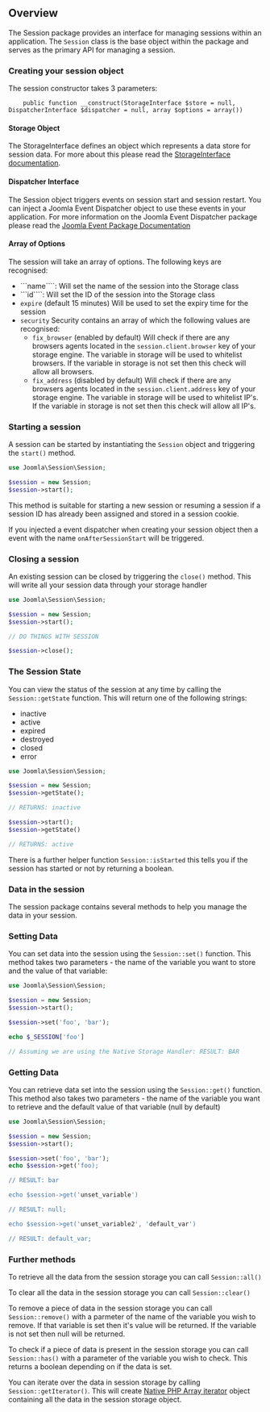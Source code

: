 ## Overview

The Session package provides an interface for managing sessions within an application. The `Session` class is the base object
within the package and serves as the primary API for managing a session.

### Creating your session object
The session constructor takes 3 parameters:

```
	public function __construct(StorageInterface $store = null, DispatcherInterface $dispatcher = null, array $options = array())
```

#### Storage Object
The StorageInterface defines an object which represents a data store for session data. For more about this please read the [StorageInterface documentation](https://github.com/joomla-framework/session/blob/2.0-dev/docs/classes/StorageInterface.md).

#### Dispatcher Interface
The Session object triggers events on session start and session restart. You can inject a Joomla Event Dispatcher object to use these events in your application. For more information on the Joomla Event Dispatcher package please read the [Joomla Event Package Documentation](https://github.com/joomla-framework/event)

#### Array of Options
The session will take an array of options. The following keys are recognised:

* ```name````: Will set the name of the session into the Storage class
* ```id````: Will set the ID of the session into the Storage class
* ```expire``` (default 15 minutes) Will be used to set the expiry time for the session
* ```security``` Security contains an array of which the following values are recognised:
  * ```fix_browser``` (enabled by default) Will check if there are any browsers agents located in the ```session.client.browser``` key of your storage engine. The variable in storage will be used to whitelist browsers. If the variable in storage is not set then this check will allow all browsers.
  * ```fix_address``` (disabled by default) Will check if there are any browsers agents located in the ```session.client.address``` key of your storage engine. The variable in storage will be used to whitelist IP's. If the variable in storage is not set then this check will allow all IP's.

### Starting a session

A session can be started by instantiating the `Session` object and triggering the `start()` method.

```php
use Joomla\Session\Session;

$session = new Session;
$session->start();
```

This method is suitable for starting a new session or resuming a session if a session ID has already been assigned and stored
in a session cookie.

If you injected a event dispatcher when creating your session object then a event with the name ```onAfterSessionStart``` will be triggered.

### Closing a session
An existing session can be closed by triggering the `close()` method. This will write all your session data through your storage handler

```php
use Joomla\Session\Session;

$session = new Session;
$session->start();

// DO THINGS WITH SESSION

$session->close();
```

### The Session State
You can view the status of the session at any time by calling the ```Session::getState``` function. This will return one of the following strings:

* inactive
* active
* expired
* destroyed
* closed
* error

```php
use Joomla\Session\Session;

$session = new Session;
$session->getState();

// RETURNS: inactive

$session->start();
$session->getState()

// RETURNS: active
```

There is a further helper function ```Session::isStarted``` this tells you if the session has started or not by returning a boolean.

### Data in the session
The session package contains several methods to help you manage the data in your session.

### Setting Data
You can set data into the session using the ```Session::set()``` function. This method takes two parameters - the name of the variable you want to store and the value of that variable:

```php
use Joomla\Session\Session;

$session = new Session;
$session->start();

$session->set('foo', 'bar');

echo $_SESSION['foo']

// Assuming we are using the Native Storage Handler: RESULT: BAR
```

### Getting Data
You can retrieve data set into the session using the ```Session::get()``` function. This method also takes two parameters - the name of the variable you want to retrieve and the default value of that variable (null by default)

```php
use Joomla\Session\Session;

$session = new Session;
$session->start();

$session->set('foo', 'bar');
echo $session->get('foo);

// RESULT: bar

echo $session->get('unset_variable')

// RESULT: null;

echo $session->get('unset_variable2', 'default_var')

// RESULT: default_var;
```

### Further methods
To retrieve all the data from the session storage you can call ```Session::all()```

To clear all the data in the session storage you can call ```Session::clear()```

To remove a piece of data in the session storage you can call ```Session::remove()``` with a parmeter of the name of the variable you wish to remove. If that variable is set then it's value will be returned. If the variable is not set then null will be returned.

To check if a piece of data is present in the session storage you can call ```Session::has()``` with a parameter of the variable you wish to check. This returns a boolean depending on if the data is set.

You can iterate over the data in session storage by calling ```Session::getIterator()```. This will create [Native PHP Array iterator](http://php.net/manual/en/class.arrayiterator.php) object containing all the data in the session storage object.

